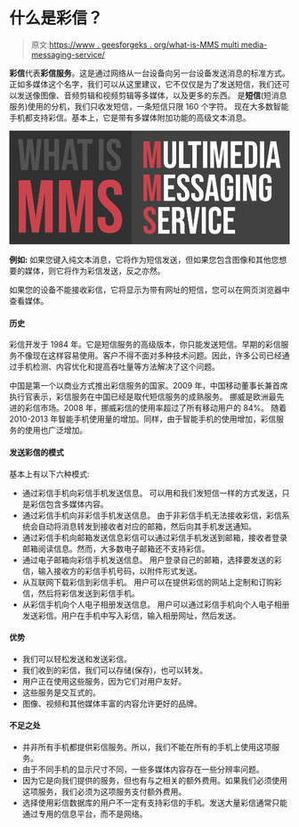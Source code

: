 # 什么是彩信？

> 原文:[https://www . geesforgeks . org/what-is-MMS multi media-messaging-service/](https://www.geeksforgeeks.org/what-is-mmsmultimedia-messaging-service/)

**彩信**代表**彩信服务**。这是通过网络从一台设备向另一台设备发送消息的标准方式。
正如多媒体这个名字，我们可以从这里建议，它不仅仅是为了发送短信，我们还可以发送像图像、音频剪辑和视频剪辑等多媒体，以及更多的东西。
是**短信**(短消息服务)使用的分机，我们只收发短信，一条短信只限 160 个字符。
现在大多数智能手机都支持彩信。基本上，它是带有多媒体附加功能的高级文本消息。

![What-is-MMS](img/66bbf65aa99a05efa66675f806523814.png)

**例如:**
如果您键入纯文本消息，它将作为短信发送，但如果您包含图像和其他您想要的媒体，则它将作为彩信发送，反之亦然。

如果您的设备不能接收彩信，它将显示为带有网址的短信，您可以在网页浏览器中查看媒体。

#### 历史

彩信开发于 1984 年。它是短信服务的高级版本，你只能发送短信。早期的彩信服务不像现在这样容易使用。客户不得不面对多种技术问题。因此，许多公司已经通过手机检测、内容优化和提高吞吐量等方法解决了这个问题。

中国是第一个以商业方式推出彩信服务的国家。2009 年，中国移动董事长兼首席执行官表示，彩信服务在中国已经是取代短信服务的成熟服务。
挪威是欧洲最先进的彩信市场。2008 年，挪威彩信的使用率超过了所有移动用户的 84%。
随着 2010-2013 年智能手机使用量的增加。同样，由于智能手机的使用增加，彩信服务的使用也广泛增加。

#### 发送彩信的模式

基本上有以下六种模式:

*   通过彩信手机向彩信手机发送信息。
    可以用和我们发短信一样的方式发送，只是彩信包含多媒体内容。
*   通过彩信手机向非彩信手机发送信息。
    由于非彩信手机无法接收彩信，彩信系统会自动将消息转发到接收者对应的邮箱，然后向其手机发送通知。
*   通过彩信手机向邮箱发送信息彩信可以通过彩信手机发送到邮箱，接收者登录邮箱阅读信息。然而，大多数电子邮箱还不支持彩信。
*   通过电子邮箱向彩信手机发送信息。
    用户登录自己的邮箱，选择要发送的彩信，输入接收方的彩信手机号码，以附件形式发送。
*   从互联网下载彩信到彩信手机。
    用户可以在提供彩信的网站上定制和订购彩信，然后将彩信发送到彩信手机。
*   从彩信手机向个人电子相册发送信息。
    用户可以通过彩信手机向个人电子相册发送彩信。用户在手机中写入彩信，输入相册网址，然后发送。

#### 优势

*   我们可以轻松发送和发送彩信。
*   我们收到的彩信，我们可以存储(保存)，也可以转发。
*   用户正在使用这些服务，因为它们对用户友好。
*   这些服务是交互式的。
*   图像、视频和其他媒体丰富的内容允许更好的品牌。

#### 不足之处

*   并非所有手机都提供彩信服务。所以，我们不能在所有的手机上使用这项服务。
*   由于不同手机的显示尺寸不同，一些多媒体内容存在一些分辨率问题。
*   因为它是向我们提供的服务，但也有与之相关的额外费用。如果我们必须使用这项服务，我们必须为这项服务支付额外费用。
*   选择使用彩信数据库的用户不一定有支持彩信的手机。发送大量彩信通常只能通过专用的信息平台，而不是网络。